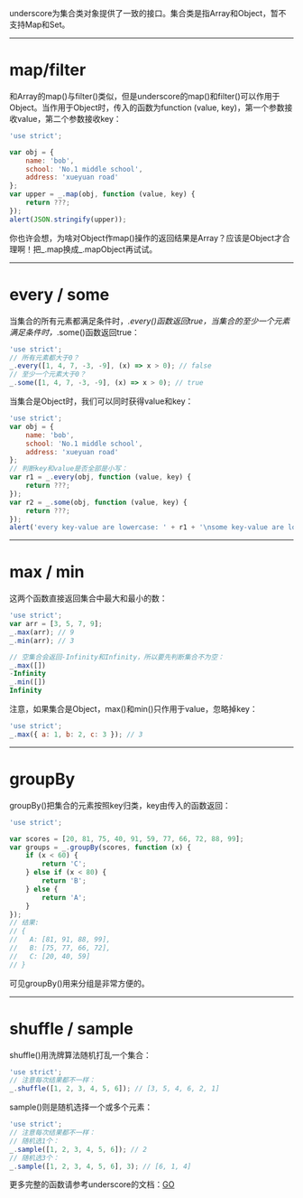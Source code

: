 underscore为集合类对象提供了一致的接口。集合类是指Array和Object，暂不支持Map和Set。

---
# map/filter

和Array的map()与filter()类似，但是underscore的map()和filter()可以作用于Object。当作用于Object时，传入的函数为function (value, key)，第一个参数接收value，第二个参数接收key：

```js
'use strict';

var obj = {
    name: 'bob',
    school: 'No.1 middle school',
    address: 'xueyuan road'
};
var upper = _.map(obj, function (value, key) {
    return ???;
});
alert(JSON.stringify(upper));
```

你也许会想，为啥对Object作map()操作的返回结果是Array？应该是Object才合理啊！把_.map换成_.mapObject再试试。

---
# every / some

当集合的所有元素都满足条件时，_.every()函数返回true，当集合的至少一个元素满足条件时，_.some()函数返回true：

```js
'use strict';
// 所有元素都大于0？
_.every([1, 4, 7, -3, -9], (x) => x > 0); // false
// 至少一个元素大于0？
_.some([1, 4, 7, -3, -9], (x) => x > 0); // true
```

当集合是Object时，我们可以同时获得value和key：

```js
'use strict';
var obj = {
    name: 'bob',
    school: 'No.1 middle school',
    address: 'xueyuan road'
};
// 判断key和value是否全部是小写：
var r1 = _.every(obj, function (value, key) {
    return ???;
});
var r2 = _.some(obj, function (value, key) {
    return ???;
});
alert('every key-value are lowercase: ' + r1 + '\nsome key-value are lowercase: ' + r2);
```

---
# max / min

这两个函数直接返回集合中最大和最小的数：

```js
'use strict';
var arr = [3, 5, 7, 9];
_.max(arr); // 9
_.min(arr); // 3

// 空集合会返回-Infinity和Infinity，所以要先判断集合不为空：
_.max([])
-Infinity
_.min([])
Infinity
```

注意，如果集合是Object，max()和min()只作用于value，忽略掉key：

```js
'use strict';
_.max({ a: 1, b: 2, c: 3 }); // 3
```

---
# groupBy

groupBy()把集合的元素按照key归类，key由传入的函数返回：

```js
'use strict';

var scores = [20, 81, 75, 40, 91, 59, 77, 66, 72, 88, 99];
var groups = _.groupBy(scores, function (x) {
    if (x < 60) {
        return 'C';
    } else if (x < 80) {
        return 'B';
    } else {
        return 'A';
    }
});
// 结果:
// {
//   A: [81, 91, 88, 99],
//   B: [75, 77, 66, 72],
//   C: [20, 40, 59]
// }
```

可见groupBy()用来分组是非常方便的。

---
# shuffle / sample

shuffle()用洗牌算法随机打乱一个集合：

```js
'use strict';
// 注意每次结果都不一样：
_.shuffle([1, 2, 3, 4, 5, 6]); // [3, 5, 4, 6, 2, 1]
```

sample()则是随机选择一个或多个元素：

```js
'use strict';
// 注意每次结果都不一样：
// 随机选1个：
_.sample([1, 2, 3, 4, 5, 6]); // 2
// 随机选3个：
_.sample([1, 2, 3, 4, 5, 6], 3); // [6, 1, 4]
```

更多完整的函数请参考underscore的文档：[GO](http://underscorejs.org/#collections)

















